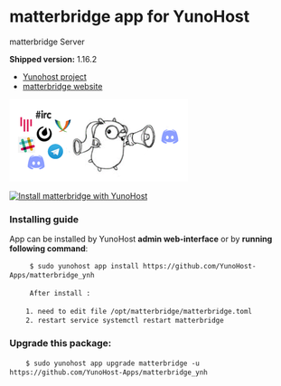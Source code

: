 # matterbridge app for YunoHost
matterbridge Server

**Shipped version:** 1.16.2

- [Yunohost project](https://yunohost.org)
- [matterbridge website](https://github.com/42wim/matterbridge)

![](https://raw.githubusercontent.com/42wim/matterbridge/master/img/matterbridge-notext.gif)


[![Install matterbridge with YunoHost](https://install-app.yunohost.org/install-with-yunohost.png)](https://install-app.yunohost.org/?app=matterbridge)

### Installing guide

 App can be installed by YunoHost **admin web-interface** or by **running following command**:

         $ sudo yunohost app install https://github.com/YunoHost-Apps/matterbridge_ynh
         
         After install :
 
        1. need to edit file /opt/matterbridge/matterbridge.toml
        2. restart service systemctl restart matterbridge

 
### Upgrade this package:

        $ sudo yunohost app upgrade matterbridge -u https://github.com/YunoHost-Apps/matterbridge_ynh

